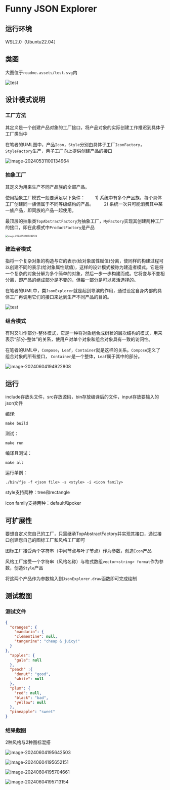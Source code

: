 # Funny JSON Explorer

## 运行环境

WSL2.0（Ubuntu22.04）

## 类图

大图位于`readme.assets/test.svg`内

![test](readme.assets/test.svg)

## 设计模式说明

### 工厂方法

其定义是一个创建产品对象的工厂接口，将产品对象的实际创建工作推迟到具体子工厂类当中

在笔者的UML图中，产品`Icon`，`Style`分别由具体子工厂`IconFactory`，`StyleFactory`生产，两子工厂向上提供创建产品的接口

![image-20240531100134964](readme.assets/image-20240531100134964.png)

### 抽象工厂

其定义为用来生产不同产品族的全部产品。

使用抽象工厂模式一般要满足以下条件：
  1) 系统中有多个产品族，每个具体工厂创建同一族但属于不同等级结构的产品。
  2) 系统一次只可能消费其中某一族产品，即同族的产品一起使用。

最顶层的抽象类`TopAbstractFactory`为抽象工厂，`MyFactory`实现其创建两种工厂的接口，即在此模式中`ProductFactory`是产品

<img src="readme.assets/image-20240531100242174.png" alt="image-20240531100242174" style="zoom:50%;" />

### 建造者模式

指将一个复杂对象的构造与它的表示(给对象属性赋值)分离，使同样的构建过程可以创建不同的表示(给对象属性赋值)，这样的设计模式被称为建造者模式。它是将一个复杂的对象分解为多个简单的对象，然后一步一步构建而成。它将变与不变相分离，即产品的组成部分是不变的，但每一部分是可以灵活选择的。

在笔者的UML中，类`JsonExplorer`就是起到导演的作用，通过设定自身内部的具体工厂再调用它们的接口来达到生产不同产品的目的。

![test](readme.assets/test.svg)

### 组合模式

有时又叫作部分-整体模式，它是一种将对象组合成树状的层次结构的模式，用来表示“部分-整体”的关系，使用户对单个对象和组合对象具有一致的访问性。

在笔者的UML中，`Compose`，`Leaf`，`Container`就是这样的关系。`Compose`定义了组合对象的所有接口， `Container`是一个整体，`Leaf`属于其中的部分。

![image-20240604194922808](readme.assets/image-20240604194922808.png)

## 运行

include存放头文件，src存放源码，bin存放编译后的文件，input存放要输入的json文件

编译:

```shell
make build
```

测试：

```shell
make run
```

编译且测试：

```shell
make all
```

运行单例：

```shell
./bin/fje -f <json file> -s <style> -i <icon family>
```

style支持两种：tree和rectangle

icon family支持两种：default和poker

## 可扩展性

要想自定义您自己的工厂，只需继承TopAbstractFactory并实现其接口，通过接口创建您自己的图标工厂和风格工厂即可

图标工厂接受两个字符串（中间节点与叶子节点）作为参数，创造`Icon`产品

风格工厂接受一个字符串（风格名称）与格式数组`vector<string> format`作为参数，创造`Style`产品

将这两个产品作为参数输入到`JsonExplorer.draw`函数即可完成绘制

## 测试截图

### 测试文件

```json
{
  "oranges": {
    "mandarin": {
    "clementine": null,
    "tangerine": "cheap & juicy!"
  }
},
  "apples": {
    "gala": null
  },
  "peach" :{
    "donut": "good",
    "white": null
  },
  "plum": {
    "red": null,
    "black": "bad",
    "yellow": null
  },
  "pineapple": "sweet"
}
```

### 结果截图

2种风格与2种图标混搭

![image-20240604195642503](readme.assets/image-20240604195642503.png)

![image-20240604195652151](readme.assets/image-20240604195652151.png)

![image-20240604195704661](readme.assets/image-20240604195704661.png)

![image-20240604195713154](readme.assets/image-20240604195713154.png)

